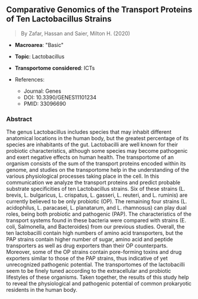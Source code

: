 ## Comparative Genomics of the Transport Proteins of Ten Lactobacillus Strains

> By Zafar, Hassan and Saier, Milton H. (2020)

- **Macroarea**: "Basic"
- **Topic**: Lactobacillus
- **Transportome considered**: ICTs

- References:
  - Journal: Genes
  - DOI: 10.3390/GENES11101234
  - PMID: 33096690

### Abstract

The genus Lactobacillus includes species that may inhabit different anatomical locations in the human body, but the greatest percentage of its species are inhabitants of the gut. Lactobacilli are well known for their probiotic characteristics, although some species may become pathogenic and exert negative effects on human health. The transportome of an organism consists of the sum of the transport proteins encoded within its genome, and studies on the transportome help in the understanding of the various physiological processes taking place in the cell. In this communication we analyze the transport proteins and predict probable substrate specificities of ten Lactobacillus strains. Six of these strains (L. brevis, L. bulgaricus, L. crispatus, L. gasseri, L. reuteri, and L. ruminis) are currently believed to be only probiotic (OP). The remaining four strains (L. acidophilus, L. paracasei, L. planatarum, and L. rhamnosus) can play dual roles, being both probiotic and pathogenic (PAP). The characteristics of the transport systems found in these bacteria were compared with strains (E. coli, Salmonella, and Bacteroides) from our previous studies. Overall, the ten lactobacilli contain high numbers of amino acid transporters, but the PAP strains contain higher number of sugar, amino acid and peptide transporters as well as drug exporters than their OP counterparts. Moreover, some of the OP strains contain pore-forming toxins and drug exporters similar to those of the PAP strains, thus indicative of yet unrecognized pathogenic potential. The transportomes of the lactobacilli seem to be finely tuned according to the extracellular and probiotic lifestyles of these organisms. Taken together, the results of this study help to reveal the physiological and pathogenic potential of common prokaryotic residents in the human body.
